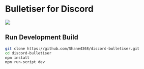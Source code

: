 # Bulletiser for Discord

![](https://img.shields.io/github/package-json/dependency-version/Shane4368/discord-bulletiser/dev/svelte)

## Run Development Build

```bash
git clone https://github.com/Shane4368/discord-bulletiser.git
cd discord-bulletiser
npm install
npm run-script dev
```